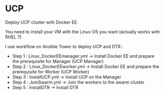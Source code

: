 # UCP
Deploy UCP cluster with Docker EE.

You need to install your VM with the Linux OS you want (actually works with RHEL 7)

I use workflow on Ansible Tower to deploy UCP and DTR :
* Step 1 : Linux_DockerEEmanager.yml -> Install Docker EE and prepare the prerequisite for Manager (UCP Manager)
* Step 2 : Linux_DockerEEworker.yml -> Install Docker EE and prepare the prerequisite for Worker (UCP Worker)
* Step 3 : InstallUCP.yml -> Install UCP on the Manager
* Step 4 : JoinSwarm.yml -> Join the workers to the swarm cluster
* Step 5 : InstallDTR -> Install DTR
